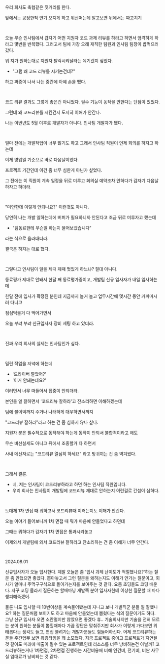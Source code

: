 우리 회사도 축협같은 짓거리를 한다.<br/>

앞에서는 공정한척 연기 오지게 하고 위선떠는데 알고보면 뒤에서는 짜고치기<br/>

<br/>



오늘 무슨 인사팀에서 갑자기 어떤 지원자 코드 과제 리뷰를 하라고 하면서 엄격하게 하라고 몇번을 반복했다. 그러고서 팀에 가장 오래 재직한 팀원과 인사팀 팀장이 밥먹으러 갔다.<br/>

뭐 지가 원하는대로 지원자 탈락시켜달라는 얘기겠지 싶었다.<br/>

- "그럼 왜 코드 리뷰를 시키는건데?" 

하고 짜증이 나서 나는 중간에 아예 손을 뗐다.

<br/>



코드 리뷰 결과도 그렇게 좋은건 아니었다. 필수 기능이 동작을 안한다는 단점이 있었다.<br/>

그런데 왜 코드리뷰를 시킨건지 도저히 이해가 안간다.<br/>

나는 이번년도 5월 이후로 개발자가 아니다. 인사팀 개발자가 됐다.<br/>

<br/>



얼마 전에는 개발작업이 너무 많기도 하고 그래서 인사팀 직원이 언제 회의를 하자고 하는데 <br/>

이게 영업일 기준으로 바로 다음날이었다.<br/>

프로젝트 기간인데 이건 좀 너무 심한게 아닌가 싶었다.<br/>

그 전에는 이 직원이 계속 일정을 뒤로 미루고 회의실 예약조차 안하다가 갑자기 다음날 하자고 하더라.<br/>

<br/>

"미안한데 이렇게 안되나요?" 이런것도 아니다.<br/>

당연히 나는 개발 일하는데에 버퍼가 필요하니까 안된다고 조금 뒤로 미루자고 했는데<br/>

- "팀동료한테 무슨일 하는지 물어보겠습니다" 

라는 식으로 을러대더라.

결국은 하자는 대로 했다.<br/>

<br/>



그렇다고 인사팀이 일을 제때 제때 멋있게 하느냐? 절대 아니다.<br/>

동료평가 제대로 안돼서 한달 째 동료평가중이고, 개발팀 신규 입사자가 내일 입사하는데<br/>

한달 전에 입사가 확정된 분인데 지금까지 놀거 놀고 업무시간에 몇시간 동안 커피마시러 다니고<br/>

점심먹을거 다 먹어가면서<br/>

오늘 부랴 부랴 신규입사자 장비 세팅 하고 있더라.<br/>

<br/>



진짜 우리 회사의 실세는 인사팀인가 싶다.<br/>

<br/>



밀린 작업을 저녁에 하는데 

- '드라이버 깔았어?'
- '이거 안돼는데요?'

이러면서 너무 떠들어서 집중이 안되더라.<br/>



본인들 일 잘하면서 '코드리뷰 잘하라'고 잔소리하면 이해하겠는데<br/>

팀에 불이익까지 주거나 나태하게 대우하면서까지 <br/>

"코드리뷰 잘하라"라고 하는 건 좀 심하지 않나 싶다.<br/>



지원자 분은 필수적으로 동작해야 하는게 동작이 안되서 불합격이라고 해도<br/>

무슨 비선실세도 아니고 뒤에서 조종할거 다 하면서<br/>

사내 메신저로는 "코드리뷰 열심히 하세요" 라고 방귀끼는 건 좀 역겨웠다.<br/>

<br/>



그래서 결론.

- 네, 저는 인사팀이 코드리뷰하라고 하면 하는 인사팀 직원입니다.
- 우리 회사는 인사팀이 개발팀에 코드리뷰 제대로 안하는지 이런걸로 간섭이 심하다.

<br/>



도대체 1차 면접 때 뭐하고서 코드리뷰때 이러는지도 이해가 안간다.<br/>

오늘 이야기 들어보니까 1차 면접 때 뭐가 마음에 안들었다고 하던데<br/>

그때는 뭐하다가 갑자기 1차 면접은 통과시켜놓고 <br/>

이제와서 개발팀에 와서 코드리뷰 잘하라고 잔소리하는 건 좀 이해가 너무 안간다.<br/>

<br/>





2024.08.01

신규입사자가 오늘 입사한다. 제발 오늘은 좀 '입사 과제 난이도가 적절했나요?'하는 질문 좀 안했으면 좋겠다. 뽑아놓고서 그런 질문을 왜하는지도 이해가 안가는 질문이고, 회사가 얼마나 주먹구구식으로 돌아가는지를 보여주는 것 같다. 요즘 초딩들도 코딩 배운다. 자꾸 코딩 몰라서 질문하는 할배마냥 개발쪽 분야 입사자한테 이상한 질문할 때 마다 챙피해죽겠어.<br/>

물론 나도 입사할 때 10번이상을 계속물어봤는데 지나고 보니 개발직군 분들 일 잘했나요? 하는 질문처럼 보이기도 하고 마음에 안들었는데 뽑혔다는 식의 질문이기도 하다. 그냥 신규 입사자 오면 소란떨지만 않았으면 좋겠다 휴.. 기술회사지만 기술을 전혀 모르는 분이 원하는 분들이 뽑힐때마다 가끔 장단은 맞춰주지만 회사가 이렇게 가다보면 위태롭다는 생각도 들고, 면접 불려가는 개발자분들도 힘들어하신다. 어제 코드리뷰하는 분들 주간업무 보면 워킹타임을 꽤 소모했다. 지금 프로젝트 중이고 프로젝트가 지연될것 같아도 미래에 매출이 될수 있는 프로젝트인데 리소스를 너무 낭비하는건 아닐까? 코드리뷰하는거나 1차면접, 2차면접 진행하는 시간비용에 비해 인건비, 전기비, 비싼 사무실 임대료가 낭비되는 것 같다.<br/>

<br/>

